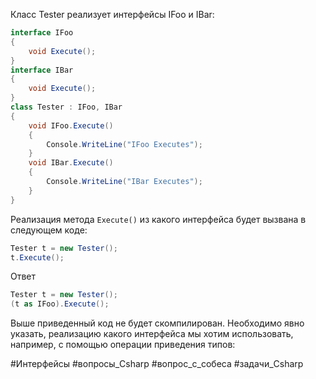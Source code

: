 Класс Tester реализует интерфейсы IFoo и IBar:

```C#
interface IFoo
{
    void Execute();
}
interface IBar
{
    void Execute();
}
class Tester : IFoo, IBar
{
    void IFoo.Execute()
    {
        Console.WriteLine("IFoo Executes");
    }
    void IBar.Execute()
    {
        Console.WriteLine("IBar Executes");
    }
}
```

Реализация метода `Execute()` из какого интерфейса будет вызвана в следующем коде:

```C#
Tester t = new Tester();
t.Execute();
```

Ответ

```C#
Tester t = new Tester();
(t as IFoo).Execute();
```

Выше приведенный код не будет скомпилирован. Необходимо явно указать, реализацию какого интерфейса мы хотим использовать, например, с помощью операции приведения типов:

#Интерфейсы #вопросы_Csharp #вопрос_с_собеса #задачи_Csharp 